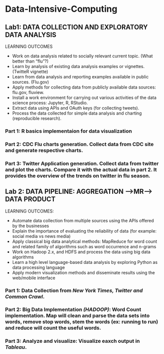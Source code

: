 # Data-Intensive-Computing

## Lab1:  DATA COLLECTION AND EXPLORATORY DATA ANALYSIS

LEARNING OUTCOMES
- Work on data analysis related to socially relevant current topic. (What better than “flu”?)
- Learn by analysis of existing data analysis examples or vignettes. (TwitteR vignette)
- Learn from data analysis and reporting examples available in public sources. (Flu.gov)
- Apply methods for collecting data from publicly available data sources: flu.gov, fluview.
- Install a work environment for carrying out various activities of the data science process: Jupyter, R, RStudio.
- Extract data using APIs and OAuth keys (for collecting tweets).
- Process the data collected for simple data analysis and charting (reproducible research).


### Part 1: R basics implementaion for data visualization
### Part 2: CDC Flu charts generation. Collect data from CDC site and generate respective charts.
### Part 3: Twitter Application generation. Collect data from twitter and plot the charts. Compare it with the actual data in part 2. It provides the overview of the trends on twitter in flu season.


## Lab 2: DATA PIPELINE: AGGREGATION -->MR--> DATA PRODUCT

LEARNING OUTCOMES:
- Automate data collection from multiple sources using the APIs offered by the businesses
- Explain the importance of evaluating the reliability of data (for example: social media vs news media)
- Apply classical big data analytical methods: MapReduce for word count and related family of algorithms such as word occurrence and n-grams
- Work on Hadoop 2.x, and HDFS and process the data using big data algorithms
- Learn a high level language-based data analysis by exploring Python as data processing language
- Apply modern visualization methods and disseminate results using the web/mobile interface

### Part 1: Data Collection from *New York Times, Twitter and Common Crawl*.
### Part 2: Big Data Implementation *(HADOOP)*: Word Count implementation. Map will clean and parse the data sets into words, remove stop words, stem the words (ex: running to run) and reduce will count the useful words.
### Part 3: Analyze and visualize: Visualize eaxch output in *Tableau*.
